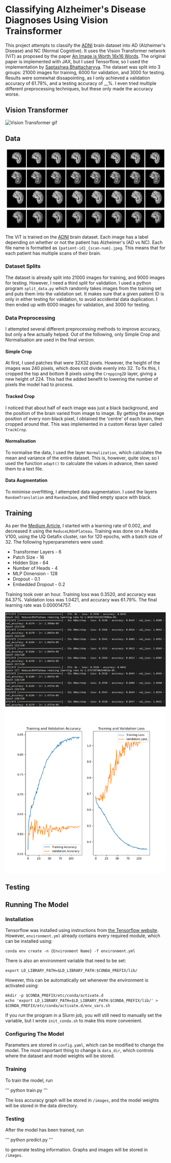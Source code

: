 # Classifying Alzheimer's Disease Diagnoses Using Vision Trainsformer

This project attempts to classify the [ADNI](https://adni.loni.usc.edu/) brain dataset into AD (Alzheimer's Disease) and NC (Normal Cognitive). It uses the Vision Transformer network (ViT) as proposed by the paper [An Image is Worth 16x16 Words](http://arxiv.org/abs/2010.11929). The original paper is implemented with JAX, but I used Tensorflow, so I used the implementation by [Saptashwa Bhattacharyya](https://towardsdatascience.com/understand-and-implement-vision-transformer-with-tensorflow-2-0-f5435769093). The dataset was split into 3 groups: 21000 images for training, 6000 for validation, and 3000 for testing. Results were somewhat dissapointing, as I only achieved a validation accuracy of 61.79%, and a testing accuracy of __%. I even tried multiple different preprocessing techniques, but these only made the accuracy worse.

## Vision Transformer

![Vision Transformer gif](images/vit.gif)

## Data

![Examples of ADNI dataset](images/examples.png)

The ViT is trained on the [ADNI](https://adni.loni.usc.edu/) brain dataset. Each image has a label depending on whether or not the patient has Alzheimer's (AD vs NC). Each file name is formatted as `{patient-id}_{scan-num}.jpeg`. This means that for each patient has multiple scans of their brain.

### Dataset Splits

The dataset is already split into 21000 images for training, and 9000 images for testing. However, I need a third split for validation. I used a python program `split_data.py` which randomly takes images from the training set and puts them into the validation set. It makes sure that a given patient ID is only in either testing for validation, to avoid accidental data duplication. I then ended up with 6000 images for validation, and 3000 for testing.

### Data Preprocessing

I attempted several different preprocessing methods to improve accuracy, but only a few actually helped. Out of the following, only Simple Crop and Normalisation are used in the final version.

#### Simple Crop

At first, I used patches that were 32X32 pixels. However, the height of the images was 240 pixels, which does not divide evenly into 32. To fix this, I cropped the top and bottom 8 pixels using the `Cropping2D` layer, giving a new height of 224. This had the added benefit to lowering the number of pixels the model had to process.

#### Tracked Crop

I noticed that about half of each image was just a black background, and the position of the brain varied from image to image. By getting the average position of every non-black pixel, I obtained the 'centre' of each brain, then cropped around that. This was implemented in a custom Keras layer called `TrackCrop`.

#### Normalisation

To normalise the data, I used the layer `Normalization`, which calculates the mean and variance of the entire dataset. This is, however, quite slow, so I used the function `adapt()` to calculate the values in advance, then saved them to a text file.

#### Data Augmentation

To minimise overfitting, I attempted data augmentation. I used the layers `RandomTranslation` and `RandomZoom`, and filled empty space with black.

## Training

As per the [Medium Article](https://towardsdatascience.com/understand-and-implement-vision-transformer-with-tensorflow-2-0-f5435769093), I started with a learning rate of 0.002, and decreased it using the `ReduceLROnPlateau`. Training was done on a Nvidia V100, using the UQ Getafix cluster, ran for 120 epochs, with a batch size of 32. The following hyperparameters were used:

* Transformer Layers - 6
* Patch Size - 16
* Hidden Size - 64
* Number of Heads - 4
* MLP Dimension - 128
* Dropout - 0.1
* Embedded Dropout - 0.2

Training took over an hour. Training loss was 0.3520, and accuracy was 84.37%. Validation loss was 1.0421, and accuracy was 61.79%. The final learning rate was 0.000014757.

![Log from end of training](images/training.png)

![Training, validation loss and accuracy](images/loss_acc.png)

## Testing

## Running The Model

### Installation

Tensorflow was installed using instructions from [the Tensorflow website](https://www.tensorflow.org/install/pip). However, `environment.yml` already contains every required module, which can be installed using:

```
conda env create -n {Environment Name} -f environment.yml
```

There is also an environment variable that need to be set:

```
export LD_LIBRARY_PATH=$LD_LIBRARY_PATH:$CONDA_PREFIX/lib/
```

However, this can be automatically set whenever the environment is activated using:

```
mkdir -p $CONDA_PREFIX/etc/conda/activate.d
echo 'export LD_LIBRARY_PATH=$LD_LIBRARY_PATH:$CONDA_PREFIX/lib/' > $CONDA_PREFIX/etc/conda/activate.d/env_vars.sh
```

If you run the program in a Slurm job, you will still need to manually set the variable, but I wrote `init_conda.sh` to make this more convenient.

### Configuring The Model

Parameters are stored in `config.yaml`, which can be modified to change the model. The most important thing to change is `data_dir`, which controls where the dataset and model weights will be stored.

### Training

To train the model, run

'''
python train.py
'''

The loss accuracy graph will be stored in `/images`, and the model weights will be stored in the data directory.

### Testing

After the model has been trained, run

'''
python predict.py
'''

to generate testing information. Graphs and images will be stored in `/images`.